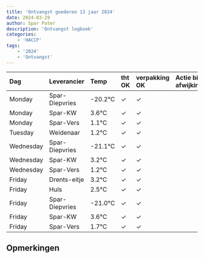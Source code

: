 ```yaml
---
title: 'Ontvangst goederen 13 jaar 2024'
date: 2024-03-29
author: Spar Pater
description: 'Ontvangst logboek'
categories:
    - 'HACCP'
tags:
    - '2024'
    - 'Ontvangst'
---
```

| Dag | Leverancier | Temp | tht OK | verpakking OK | Actie bij afwijking | Controle door |
|:---|:---|:---|:---|:---|:---|:---|
| Monday | Spar-Diepvries | -20.2°C | &check; | &check; | | DPater |
| Monday | Spar-KW | 3.6°C | &check; | &check; | | DPater |
| Monday | Spar-Vers | 1.1°C | &check; | &check; | | DPater |
| Tuesday | Weidenaar | 1.2°C | &check; | &check; | | DPater |
| Wednesday | Spar-Diepvries | -21.1°C | &check; | &check; | | WPater |
| Wednesday | Spar-KW | 3.2°C | &check; | &check; | | WPater |
| Wednesday | Spar-Vers | 1.2°C | &check; | &check; | | WPater |
| Friday | Drents-eitje | 3.2°C | &check; | &check; | | WPater |
| Friday | Huls | 2.5°C | &check; | &check; | | WPater |
| Friday | Spar-Diepvries | -21.0°C | &check; | &check; | | WPater |
| Friday | Spar-KW | 3.6°C | &check; | &check; | | WPater |
| Friday | Spar-Vers | 1.7°C | &check; | &check; | | WPater |

## Opmerkingen


